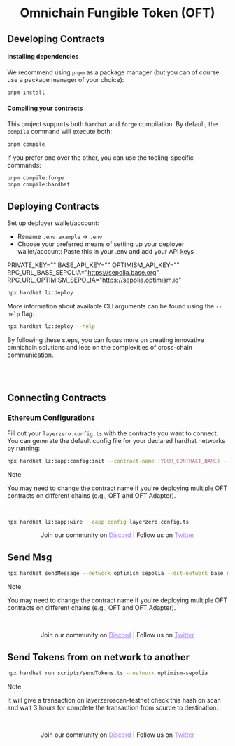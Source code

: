 
<h1 align="center">Omnichain Fungible Token (OFT)</h1>



## Developing Contracts

#### Installing dependencies

We recommend using `pnpm` as a package manager (but you can of course use a package manager of your choice):

```bash
pnpm install
```

#### Compiling your contracts

This project supports both `hardhat` and `forge` compilation. By default, the `compile` command will execute both:

```bash
pnpm compile
```

If you prefer one over the other, you can use the tooling-specific commands:

```bash
pnpm compile:forge
pnpm compile:hardhat
```





## Deploying Contracts

Set up deployer wallet/account:

- Rename `.env.example` -> `.env`
- Choose your preferred means of setting up your deployer wallet/account:
  Paste this in your .env and add your API keys


PRIVATE_KEY=""
BASE_API_KEY=""
OPTIMISM_API_KEY=""
RPC_URL_BASE_SEPOLIA="https://sepolia.base.org"
RPC_URL_OPTIMISM_SEPOLIA="https://sepolia.optimism.io"


```bash
npx hardhat lz:deploy
```

More information about available CLI arguments can be found using the `--help` flag:

```bash
npx hardhat lz:deploy --help
```

By following these steps, you can focus more on creating innovative omnichain solutions and less on the complexities of cross-chain communication.

<br></br>

## Connecting Contracts

### Ethereum Configurations

Fill out your `layerzero.config.ts` with the contracts you want to connect. You can generate the default config file for your declared hardhat networks by running:

```bash
npx hardhat lz:oapp:config:init --contract-name [YOUR_CONTRACT_NAME] --oapp-config [CONFIG_NAME]
```

> [!NOTE]
> You may need to change the contract name if you're deploying multiple OFT contracts on different chains (e.g., OFT and OFT Adapter).

<br>




```bash
npx hardhat lz:oapp:wire --oapp-config layerzero.config.ts
```

<p align="center">
  Join our community on <a href="https://discord-layerzero.netlify.app/discord" style="color: #a77dff">Discord</a> | Follow us on <a href="https://twitter.com/LayerZero_Labs" style="color: #a77dff">Twitter</a>
</p>

## Send Msg




```bash
npx hardhat sendMessage --network optimism sepolia --dst-network base sepolia --message "Hello Omnichain World (sent from OP)"
```

> [!NOTE]
> You may need to change the contract name if you're deploying multiple OFT contracts on different chains (e.g., OFT and OFT Adapter).

<br>



<p align="center">
  Join our community on <a href="https://discord-layerzero.netlify.app/discord" style="color: #a77dff">Discord</a> | Follow us on <a href="https://twitter.com/LayerZero_Labs" style="color: #a77dff">Twitter</a>
</p>

## Send Tokens from on network to another




```bash
npx hardhat run scripts/sendTokens.ts --network optimism-sepolia
```

> [!NOTE]
> It will give a transaction on layerzeroscan-testnet check this hash on scan and wait 3 hours for complete the transaction from source to destination.

<br>



<p align="center">
  Join our community on <a href="https://discord-layerzero.netlify.app/discord" style="color: #a77dff">Discord</a> | Follow us on <a href="https://twitter.com/LayerZero_Labs" style="color: #a77dff">Twitter</a>
</p>


